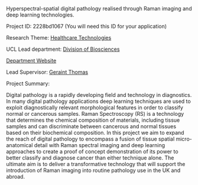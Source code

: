 Hyperspectral-spatial digital pathology realised through Raman imaging and deep learning technologies.

Project ID: 2228bd1067
(You will need this ID for your application)

Research Theme: [Healthcare Technologies](../themes/healthcare-technologies.md)

UCL Lead department: [Division of Biosciences](../departments/division-of-biosciences.md)

[Department Website](https://www.ucl.ac.uk/biosciences)

Lead Supervisor: [Geraint Thomas](https://iris.ucl.ac.uk/iris/browse/profile?upi=GMTHO44)

Project Summary:

Digital pathology is a rapidly developing field and technology in diagnostics. In many digital pathology applications deep learning techniques are used to exploit diagnostically relevant morphological features in order to classify normal or cancerous samples. Raman Spectroscopy (RS) is a technology that determines the chemical composition of materials, including tissue samples and can discriminate between cancerous and normal tissues based on their biochemical composition. In this project we aim to expand the reach of digital pathology to encompass a fusion of tissue spatial micro-anatomical detail with Raman spectral imaging and deep learning approaches to create a proof of concept demonstration of its power to better classify and diagnose cancer than either technique alone. The ultimate aim is to deliver a transformative technology that will support the introduction of Raman imaging into routine pathology use in the UK and abroad.